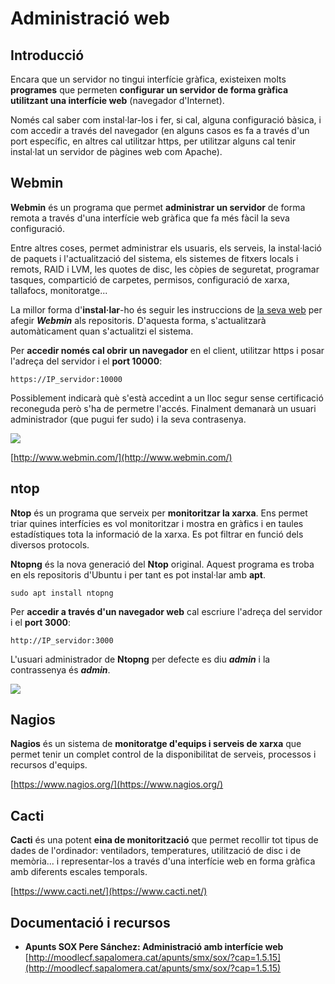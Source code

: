 # Administració web

## Introducció

Encara que un servidor no tingui interfície gràfica, existeixen molts **programes** que permeten **configurar un servidor de forma gràfica utilitzant una interfície web** \(navegador d'Internet\).

Només cal saber com instal·lar-los i fer, si cal, alguna configuració bàsica, i com accedir a través del navegador \(en alguns casos es fa a través d'un port específic, en altres cal utilitzar https, per utilitzar alguns cal tenir instal·lat un servidor de pàgines web com Apache\).

## Webmin

**Webmin** és un programa que permet **administrar un servidor** de forma remota a través d'una interfície web gràfica que fa més fàcil la seva configuració.

Entre altres coses, permet administrar els usuaris, els serveis, la instal·lació de paquets i l'actualització del sistema, els sistemes de fitxers locals i remots, RAID i LVM, les quotes de disc, les còpies de seguretat, programar tasques, compartició de carpetes, permisos, configuració de xarxa, tallafocs, monitoratge...

La millor forma d'**instal·lar**-ho és seguir les instruccions de [la seva web](http://www.webmin.com/deb.html) per afegir _**Webmin**_ als repositoris. D'aquesta forma, s'actualitzarà automàticament quan s'actualitzi el sistema.

Per **accedir només cal obrir un navegador** en el client, utilitzar https i posar l'adreça del servidor i el **port 10000**:

`https://IP_servidor:10000`

Possiblement indicarà què s'està accedint a un lloc segur sense certificació reconeguda però s'ha de permetre l'accés. Finalment demanarà un usuari administrador \(que pugui fer sudo\) i la seva contrasenya.

![](https://github.com/ldediegom/gitbook-sox/tree/da301902aefdc6f0c12f6016f9e43f8cf24607bf/.gitbook/assets/uf2-webmin.png)

[http://www.webmin.com/](http://www.webmin.com/)

## ntop

**Ntop** és un programa que serveix per **monitoritzar la xarxa**. Ens permet triar quines interfícies es vol monitoritzar i mostra en gràfics i en taules estadístiques tota la informació de la xarxa. Es pot filtrar en funció dels diversos protocols.

**Ntopng** és la nova generació del **Ntop** original. Aquest programa es troba en els repositoris d'Ubuntu i per tant es pot instal·lar amb **apt**.

`sudo apt install ntopng`

Per **accedir a través d'un navegador web** cal escriure l'adreça del servidor i el **port 3000**:

`http://IP_servidor:3000`

L'usuari administrador de **Ntopng** per defecte es diu _**admin**_ i la contrassenya és _**admin**_.

![](https://github.com/ldediegom/gitbook-sox/tree/da301902aefdc6f0c12f6016f9e43f8cf24607bf/.gitbook/assets/uf2-ntop.png)

## Nagios

**Nagios** és un sistema de **monitoratge d'equips i serveis de xarxa** que permet tenir un complet control de la disponibilitat de serveis, processos i recursos d'equips.

[https://www.nagios.org/](https://www.nagios.org/)

## Cacti

**Cacti** és una potent **eina de monitorització** que permet recollir tot tipus de dades de l'ordinador: ventiladors, temperatures, utilització de disc i de memòria... i representar-los a través d'una interfície web en forma gràfica amb diferents escales temporals.

[https://www.cacti.net/](https://www.cacti.net/)

## Documentació i recursos

* **Apunts SOX Pere Sánchez: Administració amb interfície web** [http://moodlecf.sapalomera.cat/apunts/smx/sox/?cap=1.5.15](http://moodlecf.sapalomera.cat/apunts/smx/sox/?cap=1.5.15)

